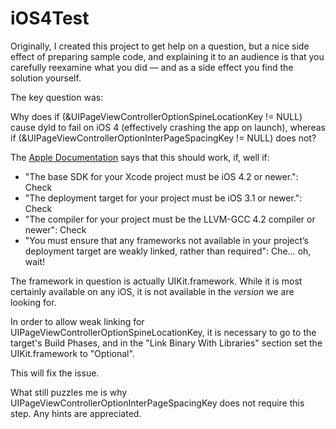 iOS4Test
========

Originally, I created this project to get help on a question, but a nice side effect of preparing sample code, and explaining it to an audience is that you carefully reexamine what you did — and as a side effect you find the solution yourself.

The key question was:

Why does 
    if (&UIPageViewControllerOptionSpineLocationKey != NULL)
cause dyld to fail on iOS 4 (effectively crashing the app on launch), whereas
    if (&UIPageViewControllerOptionInterPageSpacingKey != NULL)
does not?

The [Apple Documentation](https://developer.apple.com/library/ios/#documentation/DeveloperTools/Conceptual/cross_development/Using/using.html#//apple_ref/doc/uid/20002000-1114537) says that this should work, if, well if:

* "The base SDK for your Xcode project must be iOS 4.2 or newer.": Check 
* "The deployment target for your project must be iOS 3.1 or newer.": Check
* "The compiler for your project must be the LLVM-GCC 4.2 compiler or newer": Check
* "You must ensure that any frameworks not available in your project’s deployment target are weakly linked, rather than required": Che… oh, wait!

The framework in question is actually UIKit.framework. While it is most certainly available on any iOS, it is not available in the *version* we are looking for.

In order to allow weak linking for UIPageViewControllerOptionSpineLocationKey, it is necessary to go to the target's Build Phases, and in the "Link Binary With Libraries" section set the UIKit.framework to "Optional".

This will fix the issue.

What still puzzles me is why UIPageViewControllerOptionInterPageSpacingKey does not require this step. Any hints are appreciated.
